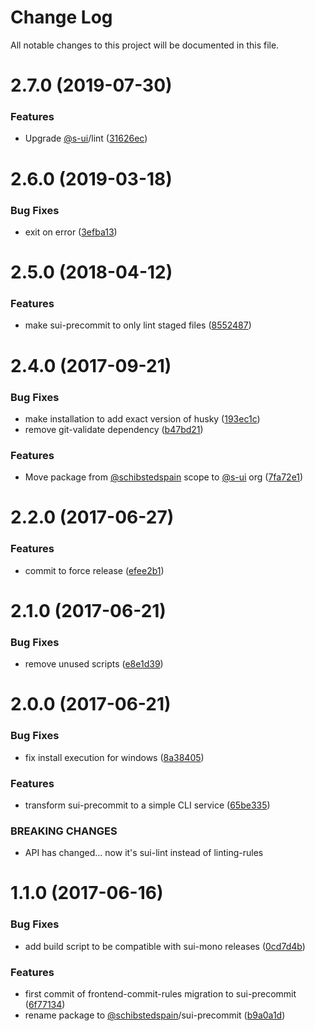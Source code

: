# Change Log

All notable changes to this project will be documented in this file.

<a name="2.7.0"></a>
# 2.7.0 (2019-07-30)


### Features

* Upgrade [@s-ui](https://github.com/s-ui)/lint ([31626ec](https://github.com/SUI-Components/sui/commit/31626ec))



<a name="2.6.0"></a>
# 2.6.0 (2019-03-18)


### Bug Fixes

* exit on error ([3efba13](https://github.com/SUI-Components/sui/commit/3efba13))



<a name="2.5.0"></a>
# 2.5.0 (2018-04-12)


### Features

* make sui-precommit to only lint staged files ([8552487](https://github.com/SUI-Components/sui/commit/8552487))



<a name="2.4.0"></a>
# 2.4.0 (2017-09-21)


### Bug Fixes

* make installation to add exact version of husky ([193ec1c](https://github.com/SUI-Components/sui/commit/193ec1c))
* remove git-validate dependency ([b47bd21](https://github.com/SUI-Components/sui/commit/b47bd21))


### Features

* Move package from [@schibstedspain](https://github.com/schibstedspain) scope to [@s-ui](https://github.com/s-ui) org ([7fa72e1](https://github.com/SUI-Components/sui/commit/7fa72e1))



<a name="2.2.0"></a>
# 2.2.0 (2017-06-27)


### Features

* commit to force release ([efee2b1](https://github.com/SUI-Components/sui/commit/efee2b1))



<a name="2.1.0"></a>
# 2.1.0 (2017-06-21)


### Bug Fixes

* remove unused scripts ([e8e1d39](https://github.com/SUI-Components/sui/commit/e8e1d39))



<a name="2.0.0"></a>
# 2.0.0 (2017-06-21)


### Bug Fixes

* fix install execution for windows ([8a38405](https://github.com/SUI-Components/sui/commit/8a38405))


### Features

* transform sui-precommit to a simple CLI service ([65be335](https://github.com/SUI-Components/sui/commit/65be335))


### BREAKING CHANGES

* API has changed... now it's sui-lint instead of linting-rules



<a name="1.1.0"></a>
# 1.1.0 (2017-06-16)


### Bug Fixes

* add build script to be compatible with sui-mono releases ([0cd7d4b](https://github.com/SUI-Components/sui/commit/0cd7d4b))


### Features

* first commit of frontend-commit-rules migration to sui-precommit ([6f77134](https://github.com/SUI-Components/sui/commit/6f77134))
* rename package to [@schibstedspain](https://github.com/schibstedspain)/sui-precommit ([b9a0a1d](https://github.com/SUI-Components/sui/commit/b9a0a1d))



